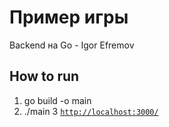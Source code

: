 # Пример игры

Backend на Go - Igor Efremov

## How to run

1. go build -o main
2. ./main
3 [`http://localhost:3000/`](http://localhost:3000/)

